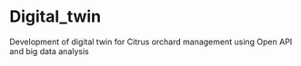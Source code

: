 # Digital_twin
Development of digital twin for Citrus orchard management using Open API and big data analysis
